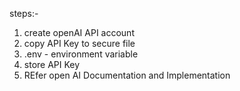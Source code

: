 
steps:-
1. create openAI API account 
2. copy API Key to secure file
3. .env - environment variable
4. store API Key
5. REfer open AI Documentation and Implementation